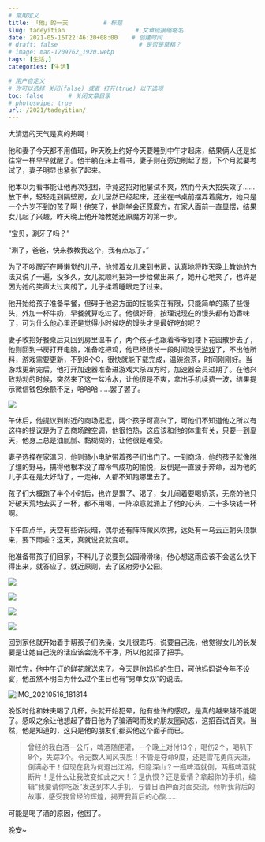```yaml
---
# 常用定义
title: 「他」的一天          # 标题
slug: tadeyitian                    # 文章链接缩略名
date: 2021-05-16T22:46:20+08:00    # 创建时间
# draft: false                       # 是否是草稿？
# image: man-1209762_1920.webp
tags: [生活,]
categories: [生活]

# 用户自定义
# 你可以选择 关闭(false) 或者 打开(true) 以下选项
toc: false       # 关闭文章目录
# photoswipe: true
url: /2021/tadeyitian/
---
```


大清远的天气是真的热啊！

他和妻子今天都不用值班，昨天晚上约好今天要睡到中午才起床，结果俩人还是如往常一样早早就醒了。他半躺在床上看书，妻子则在旁边刷起了题，下个月就要考试了，妻子明显也紧张了起来。

他本以为看书能让他再次犯困，毕竟这招对他屡试不爽，然而今天大招失效了……放下书，轻轻走到隔壁房，女儿居然已经起床，还坐在书桌前摆弄着魔方，她只是一个六岁不到的孩子啊！他笑了，他刚学会还原魔方，在家人面前一直显摆，结果女儿起了兴趣，昨天晚上他开始教她还原魔方的第一步。

“宝贝，涮牙了吗？”

“涮了，爸爸，快来教教我这个，我有点忘了。”

为了不吵醒还在睡懒觉的儿子，他领着女儿来到书房，认真地将昨天晚上教她的方法又说了一遍，没多久，女儿就顺利把第一步给做出来了，她开心地笑了，也许是因为她的笑声太过爽朗了，儿子揉着睡眼走了过来。

他开始给孩子准备早餐，但碍于他这方面的技能实在有限，只能简单的蒸了些馒头，外加一杯牛奶，早餐就算吃过了。他很好奇，按理说现在的馒头都有奶香味了，可为什么他心里还是觉得小时候吃的馒头才是最好吃的呢？

妻子收拾好餐桌后又回到房里温书了，两个孩子也跟着爷爷到楼下花园散步去了，他则回到书房打开电脑，准备吃把鸡，他已经很长一段时间没玩[游戏](游戏.md)了，不出他所料，游戏需要更新，不到8个G，很快就能下载完成，温碗泡茶，时间刚刚好。当游戏更新完后，他打开加速器准备进游戏大杀四方时，加速器会员过期了。在他兴致勃勃的时候，突然来了这一盆冷水，让他很是不爽，拿出手机续费一波，结果提示微信钱包余额不足，哈哈哈……罢了罢了。

![](post/laomai/2023/02/27/163fc33a56e7d0-1.webp)

午休后，他提议到附近的商场逛逛，两个孩子可高兴了，可他们不知道他之所以有这样的提议是为了去商场蹭空调，他很怕热，这应该和他的体重有关，只要一到夏天，他身上总是油腻腻、黏糊糊的，让他很是难受。

妻子选择在家温习，他则骑小电驴带着孩子们出门了。一到商场，他的孩子就像脱了缰的野马，搞得他根本没了蹭冷气成功的愉悦，反倒是一直疲于奔命，因为他的儿子实在是太好动了，一走神，人都不知跑哪里去了。

孩子们大概跑了半个小时后，也许是累了、渴了，女儿闹着要喝奶茶，无奈的他只好破天荒地去买了一杯，都不用喝，一阵凉意就涌上了他的心头，二十多块钱一杯啊。

下午四点半，天空有些许灰暗，偶尔还有阵阵微风吹拂，远处有一乌云正朝头顶飘来，要下雨啦？这天，真就说变就变呗。

他准备带孩子们回家，不料儿子说要到公园滑滑梯，他心想这雨应该不会这么快下得出来，就答应了。就近原则，去了区府旁小公园。

![](post/laomai/2023/02/27/163fc33a5785d7-1.webp)

![](post/laomai/2023/02/27/163fc33a5805cd-1.webp)

![](post/laomai/2023/02/27/163fc33a588a36-1.webp)

![](post/laomai/2023/02/27/163fc33a59117e-1.webp)

回到家他就开始着手帮孩子们洗澡，女儿很乖巧，说要自己洗，他觉得女儿的长发要是让她自己洗的话应该会洗不干净，所以他就搭了把手。

刚忙完，他中午订的鲜花就送来了。今天是他妈妈的生日，可他妈妈说今年不设宴，他虽然不明白为什么过个生日也有“男单女双”的说法。

![IMG_20210516_181814](post/laomai/2023/02/27/163fc33a5987a3-1.webp)

晚饭时他和妹夫喝了几杯，头就开始犯晕，他有些许的感叹，是真的越来越不能喝了。感叹之余让他想起了昔日他为了骗酒喝而发的朋友圈动态，这招百试百灵。当然，他是知道的，这只是他的朋友们都买他这个面子而已。

> 曾经的我白酒一公斤，啤酒随便灌，一个晚上对付13个，喝伤2个，喝叭下8个，失踪3个。令无数人闻风丧胆！不管是夺命9度，还是雪花勇闯天涯，倒满必干！但现在我为何退出江湖，归隐深山？一瓶啤酒就倒，两瓶啤酒就断片！是什么让我改变如此之大！？是仇恨？还是爱情？拿起你的手机，编辑“我要请你吃饭”发送到本人手机，与昔日酒神面对面交流，倾听我背后的故事，感受我曾经的辉煌，揭开我背后的心酸……

可能是喝了酒的原因，他困了。

晚安~